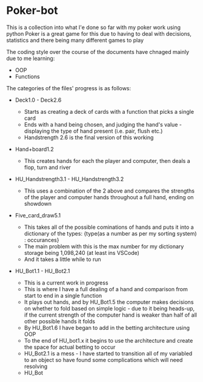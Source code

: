 # Poker-bot

This is a collection into what I'e done so far with my poker work using python 
Poker is a great game for this due to having to deal with decisions, statistics and there being many different games to play 

The coding style over the course of the documents have chnaged mainly due to me learning: 
- OOP 
- Functions 

The categories of the files' progress is as follows: 

- Deck1.0 - Deck2.6
  - Starts as creating a deck of cards with a function that picks a single card 
  - Ends with a hand being chosen, and judging the hand's value - displaying the type of hand present (i.e. pair, flush etc.) 
  - Handstrength 2.6 is the final version of this working 

- Hand+board1.2
  - This creates hands for each the player and computer, then deals a flop, turn and river 

- HU_Handstrength3.1 - HU_Handstrength3.2
  - This uses a combination of the 2 above and compares the strengths of the player and computer hands throughout a full hand, ending on showdown 

- Five_card_draw5.1 
  - This takes all of the possible cominations of hands and puts it into a dictionary of the types: {type(as a number as per my sorting system) : occurances} 
  - The main problem with this is the max number for my dictionary storage being 1,098,240 (at least ins VSCode) 
  - And it takes a little while to run 

- HU_Bot1.1 - HU_Bot2.1 
  - This is a current work in progress 
  - This is where I have a full dealing of a hand and comparison from start to end in a single function 
  - It plays out hands, and by HU_Bot1.5 the computer makes decisions on whether to fold based on simple logic - due to it being heads-up, if the current strength of the computer hand is weaker than half of all other possible hands it folds 
  - By HU_Bot1.6 I have began to add in the betting architecture using OOP 
  - To the end of HU_bot1.x it begins to use the architecture and create the space for actual betting to occur 
  - HU_Bot2.1 is a mess - I have started to transition all of my variabled to an object so have found some complications which will need resolving 
  - HU_Bot
